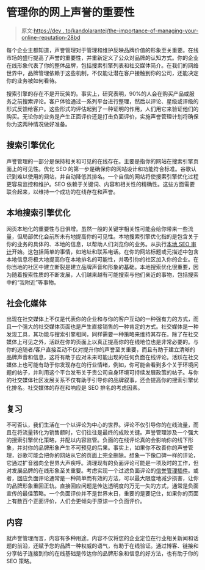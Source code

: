 # 管理你的网上声誉的重要性

> 原文:[https://dev . to/kandolarantej/the-importance-of-managing-your-online-reputation-28bd](https://dev.to/kandolarantej/the-importance-of-managing-your-online-reputation-28bd)

每个企业主都知道，声誉管理对于管理和维护反映品牌价值的形象至关重要。在线市场的盛行提高了声誉的重要性，并重新定义了公众对品牌的认知方式。你的企业在线形象代表了你的整体品牌，包括搜索引擎列表和社交媒体简介。在我们的网络世界中，品牌管理依赖于这些机制，不仅能让潜在客户接触到你的公司，还能决定你的业务被如何看待。

搜索引擎的存在不是开玩笑的。事实上，研究表明，90%的人会在购买产品或服务之前搜索评论。客户体验通过一系列平台进行整理，然后以评论、星级或评级的形式反馈给客户。这些形式的评估起到了一种证明的作用，人们用它来验证他们的购买。无论你的业务是产生正面评价还是打击负面评价，实施声誉管理计划将确保你为这两种情况做好准备。

## 搜索引擎优化

声誉管理的一部分是保持相关和可见的在线存在。主要是指你的网站在搜索引擎页面上的可见性。优化 SEO 的第一步是确保你的网站设计和功能符合标准。谷歌认识到难以使用的网站，并自动降低其排名。一个自信的网站将使搜索引擎优化过程更容易监控和维护。SEO 依赖于关键词、内容和相关性的精确性。这些方面需要联合起来，以维持一个成功的在线存在和声誉。

## 本地搜索引擎优化

网页本地化的重要性与日俱增。虽然一般的关键字相关性可能会给你带来一些流量，但局部优化会前所未有地提高你的可见性。本地搜索引擎优化指的是包含关于你的业务的具体的、本地的信息，以帮助人们浏览你的业务。从执行[本地 SEO 审计](https://onestopmedia.com.au/how-to-perform-a-local-seo-audit-all-by-yourself/)开始。这包括简单的事情，如地址和联系电话。在你的网站标题或元描述中包含本地信息将极大地提高你在本地排名的可能性，并吸引你的社区加入你的企业。在你当地的社区中建立断裂是建立品牌声音和形象的基础。本地搜索优化很重要，因为随着搜索性质的不断发展，人们越来越有可能搜索与他们亲近的事物，包括搜索中的“我附近”等事物。

## 社会化媒体

出现在社交媒体上不仅是代表你的企业和与你的客户互动的一种强有力的方式，而且一个强大的社交媒体页面也是产生直接销售的一种肯定的方式。社交媒体是一种发现工具，其功能与搜索引擎相同，同样需要一种策略来维持其存在。除了在社交媒体上可见之外，活跃在你的页面上以真正提高你的在线地位也是非常必要的。与你的追随者/客户直接互动不仅对提升你的声誉至关重要，而且有助于建立清晰的品牌声音和信息，这将有助于应对未来可能出现的任何负面在线评论。活跃在社交媒体上也可能有助于你发现存在的行业情绪，例如，你可能会看到多个关于环境问题的帖子，并利用这个平台发布关于贵公司自身环境可持续发展政策的帖子。与你的社交媒体社区发展关系不仅有助于引导你的品牌叙事，还会提高你的搜索引擎优化排名。社交媒体的存在和响应是 SEO 排名的考虑因素。

## 复习

不可否认，我们生活在一个以评论为中心的世界。评论不仅引导你的在线流量，而且在将流量转化为销售额时，它们往往是最终的成败关键。声誉管理涉及一个强大的搜索引擎优化策略，并配以内容监管。负面的在线评论真的会影响你的线下形象，并对你的品牌形象产生不可预见的后果。事实上，如果你不改善你的声誉管理，谷歌可能会把你的网站从它的页面上完全删除。想象一下像口碑一样的评论，它通过扩音器向全世界大声疾呼。清理现有的负面评论可能是一项及时的工作，但对发展品牌的在线形象至关重要。考虑实现一个过滤负面评论的[信誉管理插件](https://wordpress.org/plugins/tags/reputation-management/)。或者，回应负面评论通常是一种简单而有效的方法，可以最大限度地减少损害，让你的品牌形象重回正轨。直接回应问题是传达透明度的万无一失的方式，通常是负面宣传的最佳策略。一个负面评价并不是世界末日，重要的是要记住，如果你的页面上有数百个正面评价，人们会更倾向于原谅一个负面评价。

## 内容

就声誉管理而言，内容有多种用途。内容不仅将您的企业定位在行业相关新闻和话题的前沿，还赋予您的品牌一种权威的语气，有助于在线验证。通过博客、链接和分享帖子连接到你的在线基础是传达你的品牌形象和信息的好方法，也有助于你的 SEO 策略。